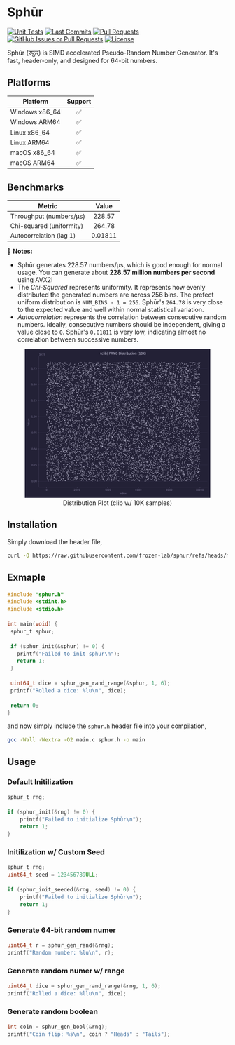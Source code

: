 # Sphūr

[![Unit Tests](https://github.com/frozen-lab/sphur/actions/workflows/unit_test.yaml/badge.svg)](https://github.com/frozen-lab/sphur/actions/workflows/unit_test.yaml)
[![Last Commits](https://img.shields.io/github/last-commit/frozen-lab/sphur?logo=git&logoColor=white)](https://github.com/frozen-lab/sphur/commits/main)
[![Pull Requests](https://img.shields.io/github/issues-pr/frozen-lab/sphur?logo=github&logoColor=white)](https://github.com/frozen-lab/sphur/pulls)
[![GitHub Issues or Pull Requests](https://img.shields.io/github/issues/frozen-lab/sphur?logo=github&logoColor=white)](https://github.com/frozen-lab/sphur/issues)
[![License](https://img.shields.io/github/license/frozen-lab/sphur?logo=open-source-initiative&logoColor=white)](https://github.com/frozen-lab/sphur/blob/master/LICENSE)

Sphūr (स्फुर्) is SIMD accelerated Pseudo-Random Number Generator.
It's fast, header-only, and designed for 64-bit numbers.

## Platforms

| Platform         |  Support  |
|------------------|:---------:|
| Windows x86_64   |    ✅     |
| Windows ARM64    |    ✅     |
| Linux x86_64     |    ✅     |
| Linux ARM64      |    ✅     |
| macOS x86_64     |    ✅     |
| macOS ARM64      |    ✅     |

## Benchmarks

| Metric                   | Value     |
| ------------------------ |:---------:|
| Throughput (numbers/µs)  | 228.57    |
| Chi-squared (uniformity) | 264.78    |
| Autocorrelation (lag 1)  | 0.01811   |

**📝 Notes:**

- Sphūr generates 228.57 numbers/µs, which is good enough for normal usage. You can generate about
  **228.57 million numbers per second** using AVX2!
- The _Chi-Squared_ represents uniformity. It represents how evenly distributed the generated numbers
  are across 256 bins. The prefect uniform distribution is `NUM_BINS - 1 = 255`. Sphūr's `264.78` is
  very close to the expected value and well within normal statistical variation.
- _Autocorrelation_ represents the correlation between consecutive random numbers. Ideally, consecutive
  numbers should be independent, giving a value close to `0`. Sphūr's `0.01811` is very low, indicating
  almost no correlation between successive numbers.

<div align="center">
 <figure>
   <img src="./assets/dist_plot.png" alt="Distribution Plot" />
   <figcaption>Distribution Plot (clib w/ 10K samples)</figcaption>
 </figure>
</div>

## Installation

Simply download the header file,

```sh
curl -O https://raw.githubusercontent.com/frozen-lab/sphur/refs/heads/master/clib/include/sphur.h
```

## Exmaple

```c
#include "sphur.h"
#include <stdint.h>
#include <stdio.h>

int main(void) {
 sphur_t sphur;

 if (sphur_init(&sphur) != 0) {
   printf("Failed to init sphur\n");
   return 1;
 }

 uint64_t dice = sphur_gen_rand_range(&sphur, 1, 6);
 printf("Rolled a dice: %lu\n", dice);

 return 0;
}
```

and now simply include the `sphur.h` header file into your compilation,

```sh
gcc -Wall -Wextra -O2 main.c sphur.h -o main
```

## Usage

### Default Initilization

```c
sphur_t rng;

if (sphur_init(&rng) != 0) {
    printf("Failed to initialize Sphūr\n");
    return 1;
}
```

### Initilization w/ Custom Seed

```c
sphur_t rng;
uint64_t seed = 123456789ULL;

if (sphur_init_seeded(&rng, seed) != 0) {
    printf("Failed to initialize Sphūr\n");
    return 1;
}
```

### Generate 64-bit random numer

```c
uint64_t r = sphur_gen_rand(&rng);
printf("Random number: %lu\n", r);
```
### Generate random numer w/ range

```c
uint64_t dice = sphur_gen_rand_range(&rng, 1, 6);
printf("Rolled a dice: %llu\n", dice);
```

### Generate random boolean

```c
int coin = sphur_gen_bool(&rng);
printf("Coin flip: %s\n", coin ? "Heads" : "Tails");
```
